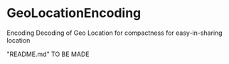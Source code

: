 # GeoLocationEncoding
Encoding Decoding of Geo Location for compactness for easy-in-sharing location

"README.md" TO BE MADE
